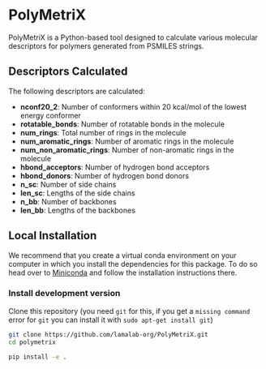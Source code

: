 # PolyMetriX

PolyMetriX is a Python-based tool designed to calculate various molecular descriptors for polymers generated from PSMILES strings.
## Descriptors Calculated

The following descriptors are calculated:

- **nconf20_2**: Number of conformers within 20 kcal/mol of the lowest energy conformer
- **rotatable_bonds**: Number of rotatable bonds in the molecule
- **num_rings**: Total number of rings in the molecule
- **num_aromatic_rings**: Number of aromatic rings in the molecule
- **num_non_aromatic_rings**: Number of non-aromatic rings in the molecule
- **hbond_acceptors**: Number of hydrogen bond acceptors
- **hbond_donors**: Number of hydrogen bond donors
- **n_sc**: Number of side chains
- **len_sc**: Lengths of the side chains
- **n_bb**: Number of backbones
- **len_bb**: Lengths of the backbones


## Local Installation

We recommend that you create a virtual conda environment on your computer in which you install the dependencies for this package. To do so head over to [Miniconda](https://docs.conda.io/en/latest/miniconda.html) and follow the installation instructions there.


<!-- ### Install latest release

```bash
pip install mattext
``` -->

### Install development version

Clone this repository (you need `git` for this, if you get a `missing command` error for `git` you can install it with `sudo apt-get install git`)

```bash
git clone https://github.com/lamalab-org/PolyMetriX.git
cd polymetrix
```

```bash
pip install -e .
```
